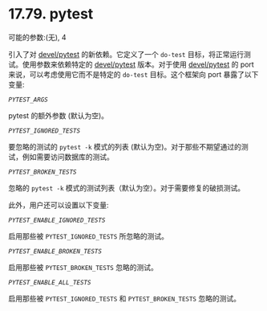 # 17.79. pytest

可能的参数:(无), 4

引入了对 [devel/pytest](https://cgit.freebsd.org/ports/tree/devel/pytest/pkg-descr) 的新依赖。它定义了一个 `do-test` 目标，将正常运行测试。使用参数来依赖特定的 [devel/pytest](https://cgit.freebsd.org/ports/tree/devel/pytest/pkg-descr) 版本。对于使用 [devel/pytest](https://cgit.freebsd.org/ports/tree/devel/pytest/pkg-descr) 的 port 来说，可以考虑使用它而不是特定的 `do-test` 目标。这个框架向 port 暴露了以下变量:

*`PYTEST_ARGS`*

pytest 的额外参数 (默认为空)。

*`PYTEST_IGNORED_TESTS`*

要忽略的测试的 `pytest -k` 模式的列表 (默认为空)。对于那些不期望通过的测试，例如需要访问数据库的测试。

*`PYTEST_BROKEN_TESTS`*

忽略的 `pytest -k` 模式的测试列表（默认为空）。对于需要修复的破损测试。

此外，用户还可以设置以下变量:

*`PYTEST_ENABLE_IGNORED_TESTS`*

启用那些被 `PYTEST_IGNORED_TESTS` 所忽略的测试。

*`PYTEST_ENABLE_BROKEN_TESTS`*

启用那些被 `PYTEST_BROKEN_TESTS` 忽略的测试。

*`PYTEST_ENABLE_ALL_TESTS`*

启用那些被 `PYTEST_IGNORED_TESTS` 和 `PYTEST_BROKEN_TESTS` 忽略的测试。
